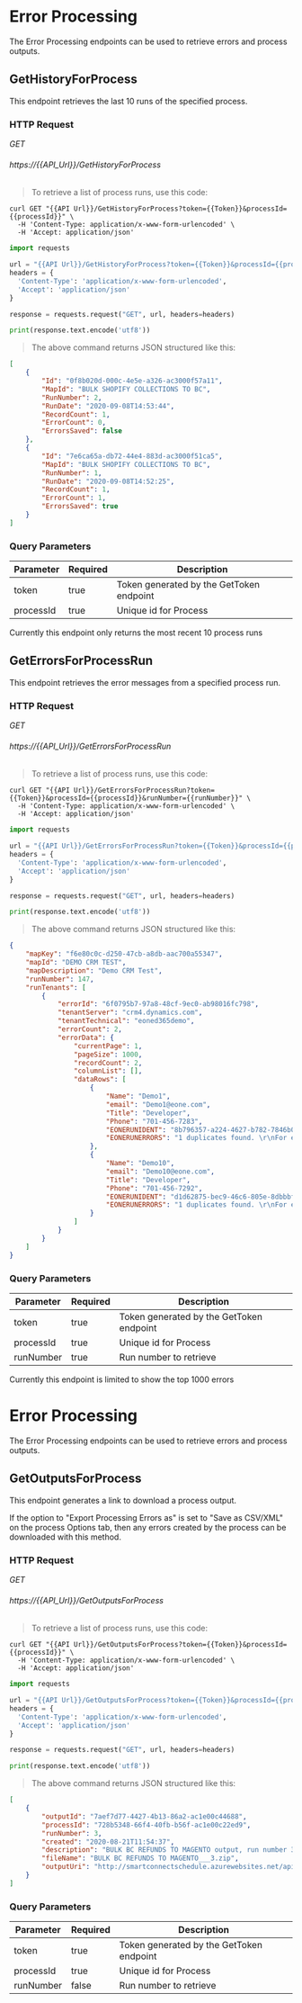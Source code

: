 # Error Processing

The Error Processing endpoints can be used to retrieve errors and process outputs.

## GetHistoryForProcess
This endpoint retrieves the last 10 runs of the specified process.

### HTTP Request

<div class="api-endpoint">
	<div class="endpoint-data">
		<i class="label label-get">GET</i>
		<h6>https://{{API_Url}}/GetHistoryForProcess</h6>
	</div>
</div>

> To retrieve a list of process runs, use this code:

```shell
curl GET "{{API Url}}/GetHistoryForProcess?token={{Token}}&processId={{processId}}" \
  -H 'Content-Type: application/x-www-form-urlencoded' \
  -H 'Accept: application/json' 
```

```python
import requests

url = "{{API Url}}/GetHistoryForProcess?token={{Token}}&processId={{processId}}"
headers = {
  'Content-Type': 'application/x-www-form-urlencoded',
  'Accept': 'application/json'
}

response = requests.request("GET", url, headers=headers)

print(response.text.encode('utf8'))
```

> The above command returns JSON structured like this:

```json
[
    {
        "Id": "0f8b020d-000c-4e5e-a326-ac3000f57a11",
        "MapId": "BULK SHOPIFY COLLECTIONS TO BC",
        "RunNumber": 2,
        "RunDate": "2020-09-08T14:53:44",
        "RecordCount": 1,
        "ErrorCount": 0,
        "ErrorsSaved": false
    },
    {
        "Id": "7e6ca65a-db72-44e4-883d-ac3000f51ca5",
        "MapId": "BULK SHOPIFY COLLECTIONS TO BC",
        "RunNumber": 1,
        "RunDate": "2020-09-08T14:52:25",
        "RecordCount": 1,
        "ErrorCount": 1,
        "ErrorsSaved": true
    }
]
```
### Query Parameters

Parameter | Required | Description
--------- | ------- | -----------
token | true | Token generated by the GetToken endpoint
processId | true | Unique id for Process

<aside class="warning">Currently this endpoint only returns the most recent 10 process runs</aside>

## GetErrorsForProcessRun
This endpoint retrieves the error messages from a specified process run.

### HTTP Request

<div class="api-endpoint">
	<div class="endpoint-data">
		<i class="label label-get">GET</i>
		<h6>https://{{API_Url}}/GetErrorsForProcessRun</h6>
	</div>
</div>

> To retrieve a list of process runs, use this code:

```shell
curl GET "{{API Url}}/GetErrorsForProcessRun?token={{Token}}&processId={{processId}}&runNumber={{runNumber}}" \
  -H 'Content-Type: application/x-www-form-urlencoded' \
  -H 'Accept: application/json' 
```

```python
import requests

url = "{{API Url}}/GetErrorsForProcessRun?token={{Token}}&processId={{processId}}&runNumber={{runNumber}}"
headers = {
  'Content-Type': 'application/x-www-form-urlencoded',
  'Accept': 'application/json'
}

response = requests.request("GET", url, headers=headers)

print(response.text.encode('utf8'))
```

> The above command returns JSON structured like this:

```json
{
    "mapKey": "f6e80c0c-d250-47cb-a8db-aac700a55347",
    "mapId": "DEMO CRM TEST",
    "mapDescription": "Demo CRM Test",
    "runNumber": 147,
    "runTenants": [
        {
            "errorId": "6f0795b7-97a8-48cf-9ec0-ab98016fc798",
            "tenantServer": "crm4.dynamics.com",
            "tenantTechnical": "eoned365demo",
            "errorCount": 2,
            "errorData": {
                "currentPage": 1,
                "pageSize": 1000,
                "recordCount": 2,
                "columnList": [],
                "dataRows": [
                    {
                        "Name": "Demo1",
                        "email": "Demo1@eone.com",
                        "Title": "Developer",
                        "Phone": "701-456-7283",
                        "EONERUNIDENT": "8b796357-a224-4627-b782-7846b0178f60",
                        "EONERUNERRORS": "1 duplicates found. \r\nFor entity 'contact' where 'emailaddress1 = Demo1@eone.com,' in organization 'eoned365demo'\r\n\r\n"
                    },
                    {
                        "Name": "Demo10",
                        "email": "Demo10@eone.com",
                        "Title": "Developer",
                        "Phone": "701-456-7292",
                        "EONERUNIDENT": "d1d62875-bec9-46c6-805e-8dbbbf1e5729",
                        "EONERUNERRORS": "1 duplicates found. \r\nFor entity 'contact' where 'emailaddress1 = Demo10@eone.com,' in organization 'eoned365demo'\r\n\r\n"
                    }
                ]
            }
        }
    ]
}
```
### Query Parameters

Parameter | Required | Description
--------- | ------- | -----------
token | true | Token generated by the GetToken endpoint
processId | true | Unique id for Process
runNumber | true | Run number to retrieve

<aside class="warning">Currently this endpoint is limited to show the top 1000 errors</aside>

# Error Processing

The Error Processing endpoints can be used to retrieve errors and process outputs.

## GetOutputsForProcess
This endpoint generates a link to download a process output.

<aside class="notice">
If the option to "Export Processing Errors as" is set to "Save as CSV/XML" on the process Options tab, then any errors created by the process can be downloaded with this method.
</aside>

### HTTP Request

<div class="api-endpoint">
	<div class="endpoint-data">
		<i class="label label-get">GET</i>
		<h6>https://{{API_Url}}/GetOutputsForProcess</h6>
	</div>
</div>

> To retrieve a list of process runs, use this code:

```shell
curl GET "{{API Url}}/GetOutputsForProcess?token={{Token}}&processId={{processId}}" \
  -H 'Content-Type: application/x-www-form-urlencoded' \
  -H 'Accept: application/json' 
```

```python
import requests

url = "{{API Url}}/GetOutputsForProcess?token={{Token}}&processId={{processId}}"
headers = {
  'Content-Type': 'application/x-www-form-urlencoded',
  'Accept': 'application/json'
}

response = requests.request("GET", url, headers=headers)

print(response.text.encode('utf8'))
```

> The above command returns JSON structured like this:

```json
[
    {
        "outputId": "7aef7d77-4427-4b13-86a2-ac1e00c44688",
        "processId": "728b5348-66f4-40fb-b56f-ac1e00c22ed9",
        "runNumber": 3,
        "created": "2020-08-21T11:54:37",
        "description": "BULK BC REFUNDS TO MAGENTO output, run number 3",
        "fileName": "BULK BC REFUNDS TO MAGENTO___3.zip",
        "outputUri": "http://smartconnectschedule.azurewebsites.net/api/getfile?token={{Token}}&key={{key}}"
    }
]
```
### Query Parameters

Parameter | Required | Description
--------- | ------- | -----------
token | true | Token generated by the GetToken endpoint
processId | true | Unique id for Process
runNumber | false | Run number to retrieve
